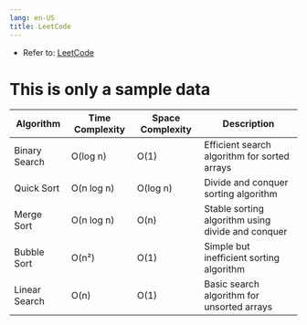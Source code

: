 ```yaml
---
lang: en-US
title: LeetCode
---
```


- Refer to: [LeetCode](https://leetcode.com/)

# This is only a sample data

| Algorithm | Time Complexity | Space Complexity | Description |
|-----------|----------------|------------------|-------------|
| Binary Search | O(log n) | O(1) | Efficient search algorithm for sorted arrays |
| Quick Sort | O(n log n) | O(log n) | Divide and conquer sorting algorithm |
| Merge Sort | O(n log n) | O(n) | Stable sorting algorithm using divide and conquer |
| Bubble Sort | O(n²) | O(1) | Simple but inefficient sorting algorithm |
| Linear Search | O(n) | O(1) | Basic search algorithm for unsorted arrays |
